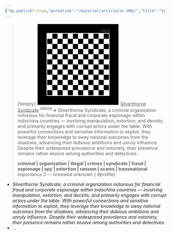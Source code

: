 ```yaml
---
{"dg-publish":true,"permalink":"/material/article/ar-006/","title":"Silverthorne Syndicate","tags":["-article"]}
---
```


>[!empty]
> ![RESOURCE/ASSET/OTHER/PlaceholderIcon.png|icon](/img/user/RESOURCE/ASSET/OTHER/PlaceholderIcon.png) <u class="title">Silverthorne Syndicate</u> <sup class="title">AR006</sup> <b class="title">×</b>
> Silverthorne Syndicate, a criminal organization notorious for financial fraud and corporate espionage within Indochina countries — involving manipulation, extortion, and deceits, and primarily engages with corrupt actors under the table. With powerful connections and sensitive information to exploit, they leverage their knowledge to sway national outcomes from the shadows, advancing their dubious ambitions and unruly influence. Despite their widespread prevalence and notoriety, their presence remains rather elusive among authorities and detectives.
> 
> <b>criminal | organization | illegal | crimes | syndicate | fraud | espionage | spy | extortion | ransom | scams | transnational</b>
> <i class="small">importance 3 — reviewed unknown</i>
{ #profile}


- *Silverthorne Syndicate, a criminal organization notorious for financial fraud and corporate espionage within Indochina countries — involving manipulation, extortion, and deceits, and primarily engages with corrupt actors under the table. With powerful connections and sensitive information to exploit, they leverage their knowledge to sway national outcomes from the shadows, advancing their dubious ambitions and unruly influence. Despite their widespread prevalence and notoriety, their presence remains rather elusive among authorities and detectives.*
- …
